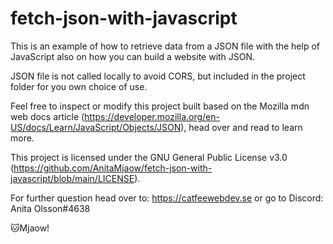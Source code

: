 # fetch-json-with-javascript
This is an example of how to retrieve data from a JSON file with the help of JavaScript also on how you can build a website with JSON.

JSON file is not called locally to avoid CORS, but included in the project folder for you own choice of use.

Feel free to inspect or modify this project built based on the Mozilla mdn web docs article (https://developer.mozilla.org/en-US/docs/Learn/JavaScript/Objects/JSON), head over and read to learn more.

This project is licensed under the GNU General Public License v3.0 (https://github.com/AnitaMjaow/fetch-json-with-javascript/blob/main/LICENSE).

For further question head over to: https://catfeewebdev.se or go to Discord: Anita Olsson#4638

🐱Mjaow!
